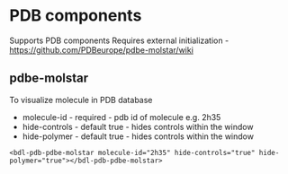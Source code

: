 # PDB components

Supports PDB components 
Requires external initialization - https://github.com/PDBeurope/pdbe-molstar/wiki

## pdbe-molstar
To visualize molecule in PDB database
* molecule-id - required - pdb id of molecule e.g. 2h35
* hide-controls - default true - hides controls within the window
* hide-polymer - default true - hides controls within the window
 
`<bdl-pdb-pdbe-molstar molecule-id="2h35" hide-controls="true" hide-polymer="true"></bdl-pdb-pdbe-molstar>`

<bdl-pdb-pdbe-molstar molecule-id="2h35" hide-controls="true" hide-polymer="true"></bdl-pdb-pdbe-molstar>
